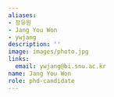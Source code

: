 ```yaml
---
aliases:
- 장유원
- Jang You Won
- ywjang
description: ''
image: images/photo.jpg
links:
  email: ywjang@bi.snu.ac.kr
name: Jang You Won
role: phd-candidate
---
```

